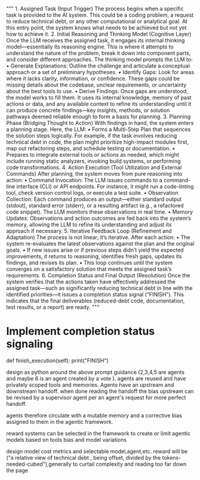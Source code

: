 """
	1.	Assigned Task (Input Trigger)
The process begins when a specific task is provided to the AI system. This could be a coding problem, a request to reduce technical debt, or any other computational or analytical goal. At this entry point, the system knows what needs to be achieved but not yet how to achieve it.
	2.	Initial Reasoning and Thinking Model (Cognitive Layer)
Once the LLM receives the assigned task, it engages its internal thinking model—essentially its reasoning engine. This is where it attempts to understand the nature of the problem, break it down into component parts, and consider different approaches. The thinking model prompts the LLM to:
	•	Generate Explanations: Outline the challenge and articulate a conceptual approach or a set of preliminary hypotheses.
	•	Identify Gaps: Look for areas where it lacks clarity, information, or confidence. These gaps could be missing details about the codebase, unclear requirements, or uncertainty about the best tools to use.
	•	Derive Findings: Once gaps are understood, the model works to fill them. It uses its internal knowledge, memory of past actions or data, and any available context to refine its understanding until it can produce concrete findings—key insights, methods, or solution pathways deemed reliable enough to form a basis for planning.
	3.	Planning Phase (Bridging Thought to Action)
With findings in hand, the system enters a planning stage. Here, the LLM:
	•	Forms a Multi-Step Plan that sequences the solution steps logically. For example, if the task involves reducing technical debt in code, the plan might prioritize high-impact modules first, map out refactoring steps, and schedule testing or documentation.
	•	Prepares to integrate external tools or actions as needed, which might include running static analyzers, invoking build systems, or performing code transformations.
	4.	Action Execution (Tool Utilization and External Commands)
After planning, the system moves from pure reasoning into action:
	•	Command Invocation: The LLM issues commands to a command-line interface (CLI) or API endpoints. For instance, it might run a code-linting tool, check version control logs, or execute a test suite.
	•	Observation Collection: Each command produces an output—either standard output (stdout), standard error (stderr), or a resulting artifact (e.g., a refactored code snippet). The LLM monitors these observations in real time.
	•	Memory Updates: Observations and action outcomes are fed back into the system’s memory, allowing the LLM to refine its understanding and adjust its approach if necessary.
	5.	Iterative Feedback Loop (Refinement and Adaptation)
The process is not linear; it’s iterative. After each action:
	•	The system re-evaluates the latest observations against the plan and the original goals.
	•	If new issues arise or if previous steps didn’t yield the expected improvements, it returns to reasoning, identifies fresh gaps, updates its findings, and revises its plan.
	•	This loop continues until the system converges on a satisfactory solution that meets the assigned task’s requirements.
	6.	Completion Status and Final Output (Resolution)
Once the system verifies that the actions taken have effectively addressed the assigned task—such as significantly reducing technical debt in line with the identified priorities—it issues a completion status signal (“FINISH”). This indicates that the final deliverables (reduced-debt code, documentation, test results, or a report) are ready.
"""

# Implement completion status signaling
def finish_execution(self):
    print("FINISH")

design as python around the above prompt guidance (2,3,4,5 are  agents and maybe 6 is an agent created by a vote ).  agents are reused and have privately scoped tools and memories.  Agents have an upstream and downstream handoff.  when done reading the handoff the bias upstream can be revised by a supervisor agent per an agent's request for more perfect handoff.

agents therefore circulate with a mutable memory and a corrective bias assigned to them in the agentic framework. 

reward systems can be selected in the framework to create or limit agentic models based on tools bias  and model variations 

design model cost metrics and selectable model,agent,etc. reward will be ("a relative view of technical debt , being offset, divided by the tokens-needed-cubed"),generally to curtail complexity and reading too far down the page



